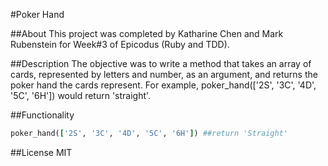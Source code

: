 #Poker Hand 

##About
This project was completed by Katharine Chen and Mark Rubenstein for Week#3 of Epicodus (Ruby and TDD). 

##Description
The objective was to write a method that takes an array of cards, represented by letters and number, as an argument, and returns the poker hand the cards represent. For example, poker_hand(['2S', '3C', '4D', '5C', '6H']) would return 'straight'.

##Functionality 

```ruby
poker_hand(['2S', '3C', '4D', '5C', '6H']) ##return 'Straight'
```

##License 
MIT 


